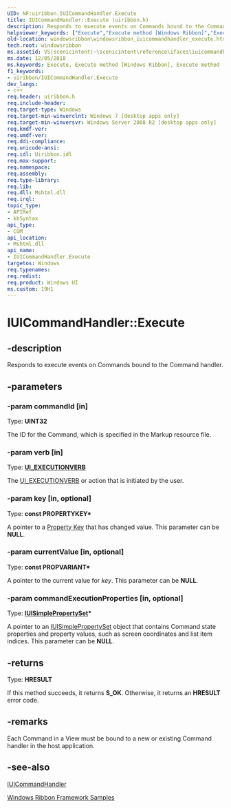 ```yaml
---
UID: NF:uiribbon.IUICommandHandler.Execute
title: IUICommandHandler::Execute (uiribbon.h)
description: Responds to execute events on Commands bound to the Command handler.
helpviewer_keywords: ["Execute","Execute method [Windows Ribbon]","Execute method [Windows Ribbon]","IUICommandHandler interface","IUICommandHandler interface [Windows Ribbon]","Execute method","IUICommandHandler.Execute","IUICommandHandler::Execute","scenicintent_IUICommandHandler_Execute","uiribbon/IUICommandHandler::Execute","windowsribbon.windowsribbon_iuicommandhandler_execute"]
old-location: windowsribbon\windowsribbon_iuicommandhandler_execute.htm
tech.root: windowsribbon
ms.assetid: VS|scenicintent|~\scenicintent\reference\ifaces\iuicommandhandler\execute.htm
ms.date: 12/05/2018
ms.keywords: Execute, Execute method [Windows Ribbon], Execute method [Windows Ribbon],IUICommandHandler interface, IUICommandHandler interface [Windows Ribbon],Execute method, IUICommandHandler.Execute, IUICommandHandler::Execute, scenicintent_IUICommandHandler_Execute, uiribbon/IUICommandHandler::Execute, windowsribbon.windowsribbon_iuicommandhandler_execute
f1_keywords:
- uiribbon/IUICommandHandler.Execute
dev_langs:
- c++
req.header: uiribbon.h
req.include-header: 
req.target-type: Windows
req.target-min-winverclnt: Windows 7 [desktop apps only]
req.target-min-winversvr: Windows Server 2008 R2 [desktop apps only]
req.kmdf-ver: 
req.umdf-ver: 
req.ddi-compliance: 
req.unicode-ansi: 
req.idl: Uiribbon.idl
req.max-support: 
req.namespace: 
req.assembly: 
req.type-library: 
req.lib: 
req.dll: Mshtml.dll
req.irql: 
topic_type:
- APIRef
- kbSyntax
api_type:
- COM
api_location:
- Mshtml.dll
api_name:
- IUICommandHandler.Execute
targetos: Windows
req.typenames: 
req.redist: 
req.product: Windows UI
ms.custom: 19H1
---
```


# IUICommandHandler::Execute


## -description


Responds to execute events on Commands bound to the Command handler.  


## -parameters




### -param commandId [in]

Type: <b>UINT32</b>

The ID for the Command, which is specified in the Markup resource file.
				


### -param verb [in]

Type: <b><a href="https://docs.microsoft.com/windows/desktop/api/uiribbon/ne-uiribbon-ui_executionverb">UI_EXECUTIONVERB</a></b>

The <a href="https://docs.microsoft.com/windows/desktop/api/uiribbon/ne-uiribbon-ui_executionverb">UI_EXECUTIONVERB</a> or action that is initiated by the user.
				


### -param key [in, optional]

Type: <b>const PROPERTYKEY*</b>

A pointer to a <a href="https://docs.microsoft.com/windows/desktop/windowsribbon/windowsribbon-reference-properties">Property Key</a> that has changed value. This parameter can be <b>NULL</b>.
				


### -param currentValue [in, optional]

Type: <b>const PROPVARIANT*</b>

A pointer to the current value for <i>key</i>. This parameter can be <b>NULL</b>.
				


### -param commandExecutionProperties [in, optional]

Type: <b><a href="https://docs.microsoft.com/windows/desktop/api/uiribbon/nn-uiribbon-iuisimplepropertyset">IUISimplePropertySet</a>*</b>

A pointer to an <a href="https://docs.microsoft.com/windows/desktop/api/uiribbon/nn-uiribbon-iuisimplepropertyset">IUISimplePropertySet</a> object that contains 
					Command state properties and property values, such as screen coordinates and list item indices. This parameter can be <b>NULL</b>.
				


## -returns



Type: <b>HRESULT</b>

If this method succeeds, it returns <b xmlns:loc="http://microsoft.com/wdcml/l10n">S_OK</b>. Otherwise, it returns an <b xmlns:loc="http://microsoft.com/wdcml/l10n">HRESULT</b> error code.




## -remarks



Each Command in a View must be bound to a new or existing Command handler in the host application.




## -see-also




<a href="https://docs.microsoft.com/windows/desktop/api/uiribbon/nn-uiribbon-iuicommandhandler">IUICommandHandler</a>



<a href="https://docs.microsoft.com/windows/desktop/windowsribbon/windowsribbon-samples-entry">Windows Ribbon Framework Samples</a>
 

 

